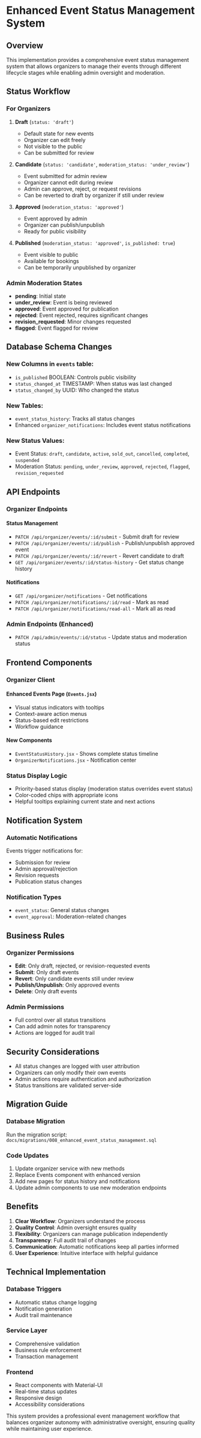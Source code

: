 # Enhanced Event Status Management System

## Overview

This implementation provides a comprehensive event status management system that allows organizers to manage their events through different lifecycle stages while enabling admin oversight and moderation.

## Status Workflow

### For Organizers

1. **Draft** (`status: 'draft'`)
   - Default state for new events
   - Organizer can edit freely
   - Not visible to the public
   - Can be submitted for review

2. **Candidate** (`status: 'candidate'`, `moderation_status: 'under_review'`)
   - Event submitted for admin review
   - Organizer cannot edit during review
   - Admin can approve, reject, or request revisions
   - Can be reverted to draft by organizer if still under review

3. **Approved** (`moderation_status: 'approved'`)
   - Event approved by admin
   - Organizer can publish/unpublish
   - Ready for public visibility

4. **Published** (`moderation_status: 'approved'`, `is_published: true`)
   - Event visible to public
   - Available for bookings
   - Can be temporarily unpublished by organizer

### Admin Moderation States

- **pending**: Initial state
- **under_review**: Event is being reviewed
- **approved**: Event approved for publication
- **rejected**: Event rejected, requires significant changes
- **revision_requested**: Minor changes requested
- **flagged**: Event flagged for review

## Database Schema Changes

### New Columns in `events` table:
- `is_published` BOOLEAN: Controls public visibility
- `status_changed_at` TIMESTAMP: When status was last changed
- `status_changed_by` UUID: Who changed the status

### New Tables:
- `event_status_history`: Tracks all status changes
- Enhanced `organizer_notifications`: Includes event status notifications

### New Status Values:
- Event Status: `draft`, `candidate`, `active`, `sold_out`, `cancelled`, `completed`, `suspended`
- Moderation Status: `pending`, `under_review`, `approved`, `rejected`, `flagged`, `revision_requested`

## API Endpoints

### Organizer Endpoints

#### Status Management
- `PATCH /api/organizer/events/:id/submit` - Submit draft for review
- `PATCH /api/organizer/events/:id/publish` - Publish/unpublish approved event
- `PATCH /api/organizer/events/:id/revert` - Revert candidate to draft
- `GET /api/organizer/events/:id/status-history` - Get status change history

#### Notifications
- `GET /api/organizer/notifications` - Get notifications
- `PATCH /api/organizer/notifications/:id/read` - Mark as read
- `PATCH /api/organizer/notifications/read-all` - Mark all as read

### Admin Endpoints (Enhanced)
- `PATCH /api/admin/events/:id/status` - Update status and moderation status

## Frontend Components

### Organizer Client

#### Enhanced Events Page (`Events.jsx`)
- Visual status indicators with tooltips
- Context-aware action menus
- Status-based edit restrictions
- Workflow guidance

#### New Components
- `EventStatusHistory.jsx` - Shows complete status timeline
- `OrganizerNotifications.jsx` - Notification center

### Status Display Logic
- Priority-based status display (moderation status overrides event status)
- Color-coded chips with appropriate icons
- Helpful tooltips explaining current state and next actions

## Notification System

### Automatic Notifications
Events trigger notifications for:
- Submission for review
- Admin approval/rejection
- Revision requests
- Publication status changes

### Notification Types
- `event_status`: General status changes
- `event_approval`: Moderation-related changes

## Business Rules

### Organizer Permissions
- **Edit**: Only draft, rejected, or revision-requested events
- **Submit**: Only draft events
- **Revert**: Only candidate events still under review
- **Publish/Unpublish**: Only approved events
- **Delete**: Only draft events

### Admin Permissions
- Full control over all status transitions
- Can add admin notes for transparency
- Actions are logged for audit trail

## Security Considerations

- All status changes are logged with user attribution
- Organizers can only modify their own events
- Admin actions require authentication and authorization
- Status transitions are validated server-side

## Migration Guide

### Database Migration
Run the migration script: `docs/migrations/008_enhanced_event_status_management.sql`

### Code Updates
1. Update organizer service with new methods
2. Replace Events component with enhanced version
3. Add new pages for status history and notifications
4. Update admin components to use new moderation endpoints

## Benefits

1. **Clear Workflow**: Organizers understand the process
2. **Quality Control**: Admin oversight ensures quality
3. **Flexibility**: Organizers can manage publication independently
4. **Transparency**: Full audit trail of changes
5. **Communication**: Automatic notifications keep all parties informed
6. **User Experience**: Intuitive interface with helpful guidance

## Technical Implementation

### Database Triggers
- Automatic status change logging
- Notification generation
- Audit trail maintenance

### Service Layer
- Comprehensive validation
- Business rule enforcement
- Transaction management

### Frontend
- React components with Material-UI
- Real-time status updates
- Responsive design
- Accessibility considerations

This system provides a professional event management workflow that balances organizer autonomy with administrative oversight, ensuring quality while maintaining user experience.
